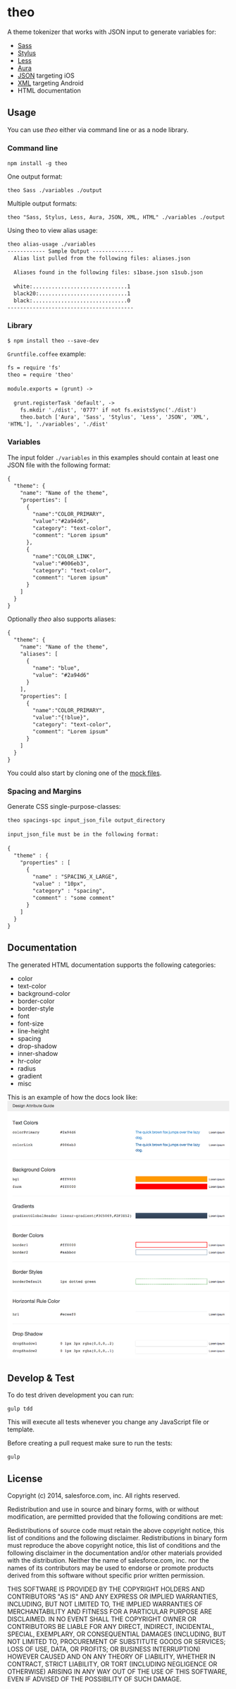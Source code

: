 theo
====

A theme tokenizer that works with JSON input to generate variables for:

- [Sass](http://sass-lang.com)
- [Stylus](http://learnboost.github.io/stylus)
- [Less](http://lesscss.org)
- [Aura](http://documentation.auraframework.org/auradocs)
- [JSON](http://json.org/) targeting iOS
- [XML](http://en.wikipedia.org/wiki/XML) targeting Android
- HTML documentation

## Usage

You can use _theo_ either via command line or as a node library.

### Command line

    npm install -g theo

One output format:

    theo Sass ./variables ./output

Multiple output formats:

    theo "Sass, Stylus, Less, Aura, JSON, XML, HTML" ./variables ./output

Using theo to view alias usage:
    
    theo alias-usage ./variables
    ------------ Sample Output -------------
      Alias list pulled from the following files: aliases.json 

      Aliases found in the following files: s1base.json s1sub.json 

      white:..............................1
      black20:............................1
      black:..............................0
    ----------------------------------------
### Library

    $ npm install theo --save-dev

`Gruntfile.coffee` example:

    fs = require 'fs'
    theo = require 'theo'

    module.exports = (grunt) ->

      grunt.registerTask 'default', ->
        fs.mkdir './dist', '0777' if not fs.existsSync('./dist')
        theo.batch ['Aura', 'Sass', 'Stylus', 'Less', 'JSON', 'XML', 'HTML'], './variables', './dist'


### Variables

The input folder `./variables` in this examples should contain at least one JSON file with the following format:

    {
      "theme": {
        "name": "Name of the theme",
        "properties": [
          {
            "name":"COLOR_PRIMARY",
            "value":"#2a94d6",
            "category": "text-color",
            "comment": "Lorem ipsum"
          },
          {
            "name":"COLOR_LINK",
            "value":"#006eb3",
            "category": "text-color",
            "comment": "Lorem ipsum"
          }
        ]
      }
    }

Optionally _theo_ also supports aliases:

    {
      "theme": {
        "name": "Name of the theme",
        "aliases": [
          {
            "name": "blue",
            "value": "#2a94d6"
          }
        ],
        "properties": [
          {
            "name":"COLOR_PRIMARY",
            "value":"{!blue}",
            "category": "text-color",
            "comment": "Lorem ipsum"
          }
        ]
      }
    }

You could also start by cloning one of the [mock files](test/mock/s1base.json).

### Spacing and Margins

  Generate CSS single-purpose-classes:

    theo spacings-spc input_json_file output_directory

    input_json_file must be in the following format:

    {
      "theme" : {
        "properties" : [
          {
            "name" : "SPACING_X_LARGE",
            "value" : "10px",
            "category" : "spacing",
            "comment" : "some comment"
          }
        ]
      }
    }

## Documentation

The generated HTML documentation supports the following categories:

- color
- text-color
- background-color
- border-color
- border-style
- font
- font-size
- line-height
- spacing
- drop-shadow
- inner-shadow
- hr-color
- radius
- gradient
- misc

This is an example of how the docs look like:
![Alt text](/assets/doc_example.png?raw=true "HTML Docs Example")

## Develop & Test

To do test driven development you can run:

    gulp tdd

This will execute all tests whenever you change any JavaScript file or template.

Before creating a pull request make sure to run the tests:

    gulp

## License

Copyright (c) 2014, salesforce.com, inc. All rights reserved.

Redistribution and use in source and binary forms, with or without modification, are permitted provided that the following conditions are met:

Redistributions of source code must retain the above copyright notice, this list of conditions and the following disclaimer.
Redistributions in binary form must reproduce the above copyright notice, this list of conditions and the following disclaimer in the documentation and/or other materials provided with the distribution.
Neither the name of salesforce.com, inc. nor the names of its contributors may be used to endorse or promote products derived from this software without specific prior written permission.

THIS SOFTWARE IS PROVIDED BY THE COPYRIGHT HOLDERS AND CONTRIBUTORS "AS IS" AND ANY EXPRESS OR IMPLIED WARRANTIES, INCLUDING, BUT NOT LIMITED TO, THE IMPLIED WARRANTIES OF MERCHANTABILITY AND FITNESS FOR A PARTICULAR PURPOSE ARE DISCLAIMED. IN NO EVENT SHALL THE COPYRIGHT OWNER OR CONTRIBUTORS BE LIABLE FOR ANY DIRECT, INDIRECT, INCIDENTAL, SPECIAL, EXEMPLARY, OR CONSEQUENTIAL DAMAGES (INCLUDING, BUT NOT LIMITED TO, PROCUREMENT OF SUBSTITUTE GOODS OR SERVICES; LOSS OF USE, DATA, OR PROFITS; OR BUSINESS INTERRUPTION) HOWEVER CAUSED AND ON ANY THEORY OF LIABILITY, WHETHER IN CONTRACT, STRICT LIABILITY, OR TORT (INCLUDING NEGLIGENCE OR OTHERWISE) ARISING IN ANY WAY OUT OF THE USE OF THIS SOFTWARE, EVEN IF ADVISED OF THE POSSIBILITY OF SUCH DAMAGE.